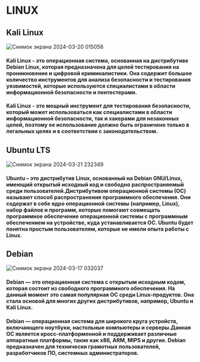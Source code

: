 # LINUX

## Kali Linux
![Снимок экрана 2024-03-20 015056](https://github.com/anastasya-777/LINUX/assets/152620467/cfb0c7c9-13df-4439-94be-ac40cd9fc61e)
#### Kali Linux - это операционная система, основанная на дистрибутиве Debian Linux, которая предназначена для целей тестирования на проникновение и цифровой криминалистики. Она содержит большое количество инструментов для анализа безопасности и тестирования уязвимостей, которые используются специалистами в области информационной безопасности и пентестерами.
#### Kali Linux - это мощный инструмент для тестирования безопасности, который может использоваться как специалистами в области информационной безопасности, так и хакерами для незаконных целей, поэтому ее использование должно быть ограничено только в легальных целях и в соответствии с законодательством.

## Ubuntu LTS
![Снимок экрана 2024-03-21 232349](https://github.com/anastasya-777/LINUX/assets/152620467/24784668-12b0-4910-9ee3-e12e7538035b)
#### Ubuntu – это дистрибутив Linux, основанный на Debian GNU/Linux, имеющий открытый исходный код и свободно распространяемый среди пользователей.Дистрибутивом операционной системы (ОС) называют способ распространения программного обеспечения. Они содержат в себе ядро операционной системы (например, Linux), набор файлов и программ, которые помогают совмещать программное обеспечение операционной системы с программным обеспечением на устройстве, куда устанавливается ОС. Ubuntu будет понятна простым пользователям, которые не имели опыта работы с Linux.

## Debian
![Снимок экрана 2024-03-17 032037](https://github.com/anastasya-777/LINUX/assets/152620467/af814080-c0ad-4c43-92ea-164107910337)
#### Debian — это операционная система с открытым исходным кодом, которая состоит из свободного программного обеспечения. На данный момент это самая популярная ОС среди Linux-продуктов. Она стала основой для многих других дистрибутивов, например, Ubuntu и Kali Linux.
#### Debian — операционная система для широкого круга устройств, включающего ноутбуки, настольные компьютеры и серверы.Данная ОС является кросс-платформенной и поддерживает различные аппаратные платформы, такие как x86, ARM, MIPS и другие. Debian предназначен для технически грамотных пользователей, разработчиков ПО, системных администраторов. 
